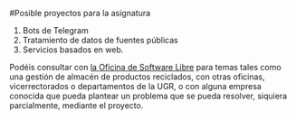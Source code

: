 #Posible proyectos para la asignatura

1. Bots de Telegram
2. Tratamiento de datos de fuentes públicas
3. Servicios basados en web.

Podéis consultar con [la Oficina de Software Libre](http://osl.ugr.es)
para temas tales como una gestión de almacén de productos reciclados,
con otras oficinas, vicerrectorados o departamentos de la UGR, o con
alguna empresa conocida que pueda plantear un problema que se pueda
resolver, siquiera parcialmente, mediante el proyecto.
